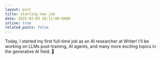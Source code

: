 ```yaml
---
layout: post
title: starting new job
date: 2025-02-03 16:11:00-0400
inline: true
related_posts: false
---
```


Today, I started my first full-time job as an AI researcher at Writer! I'll be working on LLMs post-training, AI agents, and many more exciting topics in the generative AI field. 🚀